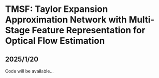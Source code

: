 # TMSF: Taylor Expansion Approximation Network with Multi-Stage Feature Representation for Optical Flow Estimation

## 2025/1/20
Code will be available...
